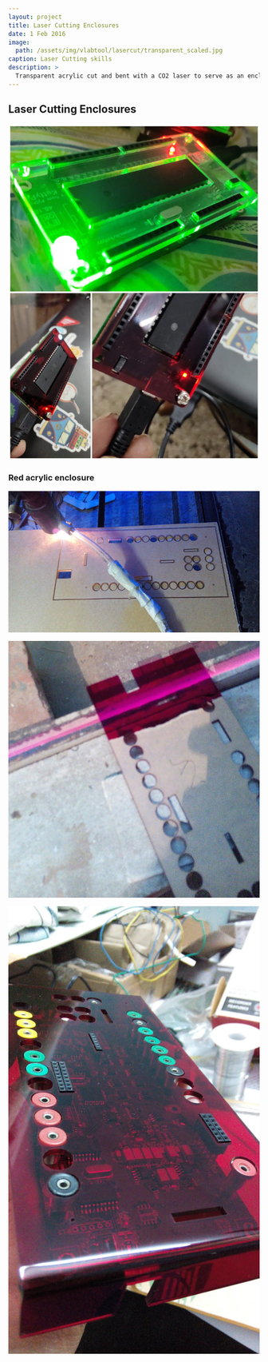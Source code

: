 ```yaml
---
layout: project
title: Laser Cutting Enclosures
date: 1 Feb 2016
image:  
  path: /assets/img/vlabtool/lasercut/transparent_scaled.jpg
caption: Laser Cutting skills
description: >
  Transparent acrylic cut and bent with a CO2 laser to serve as an enclosure for a prototype called the Python Powered Scientific Instrumentation Tool.
---
```


## Laser Cutting Enclosures

![](/assets/img/vlabtool/lasercut/collage.jpeg)

### Red acrylic enclosure


![](/assets/img/vlabtool/lasercut/cutting.jpg)

![](/assets/img/vlabtool/lasercut/bending.jpg)

![](/assets/img/vlabtool/lasercut/assembled.jpg)